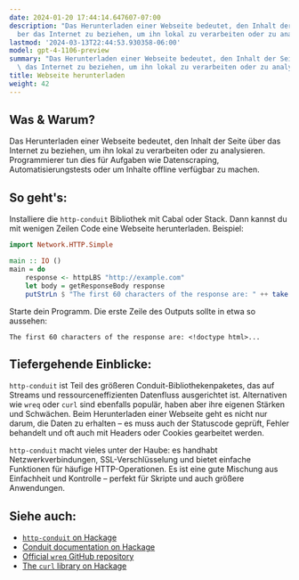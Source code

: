 ```yaml
---
date: 2024-01-20 17:44:14.647607-07:00
description: "Das Herunterladen einer Webseite bedeutet, den Inhalt der Seite \xFC\
  ber das Internet zu beziehen, um ihn lokal zu verarbeiten oder zu analysieren.\u2026"
lastmod: '2024-03-13T22:44:53.930358-06:00'
model: gpt-4-1106-preview
summary: "Das Herunterladen einer Webseite bedeutet, den Inhalt der Seite \xFCber\
  \ das Internet zu beziehen, um ihn lokal zu verarbeiten oder zu analysieren.\u2026"
title: Webseite herunterladen
weight: 42
---
```


## Was & Warum?
Das Herunterladen einer Webseite bedeutet, den Inhalt der Seite über das Internet zu beziehen, um ihn lokal zu verarbeiten oder zu analysieren. Programmierer tun dies für Aufgaben wie Datenscraping, Automatisierungstests oder um Inhalte offline verfügbar zu machen.

## So geht's:
Installiere die `http-conduit` Bibliothek mit Cabal oder Stack. Dann kannst du mit wenigen Zeilen Code eine Webseite herunterladen. Beispiel:

```haskell
import Network.HTTP.Simple

main :: IO ()
main = do
    response <- httpLBS "http://example.com"
    let body = getResponseBody response
    putStrLn $ "The first 60 characters of the response are: " ++ take 60 (unpack body)
```

Starte dein Programm. Die erste Zeile des Outputs sollte in etwa so aussehen:

```
The first 60 characters of the response are: <!doctype html>...
```

## Tiefergehende Einblicke:
`http-conduit` ist Teil des größeren Conduit-Bibliothekenpaketes, das auf Streams und ressourceneffizienten Datenfluss ausgerichtet ist. Alternativen wie `wreq` oder `curl` sind ebenfalls populär, haben aber ihre eigenen Stärken und Schwächen. Beim Herunterladen einer Webseite geht es nicht nur darum, die Daten zu erhalten – es muss auch der Statuscode geprüft, Fehler behandelt und oft auch mit Headers oder Cookies gearbeitet werden. 

`http-conduit` macht vieles unter der Haube: es handhabt Netzwerkverbindungen, SSL-Verschlüsselung und bietet einfache Funktionen für häufige HTTP-Operationen. Es ist eine gute Mischung aus Einfachheit und Kontrolle – perfekt für Skripte und auch größere Anwendungen.

## Siehe auch:
- [`http-conduit` on Hackage](https://hackage.haskell.org/package/http-conduit)
- [Conduit documentation on Hackage](https://hackage.haskell.org/package/conduit)
- [Official `wreq` GitHub repository](https://github.com/bos/wreq)
- [The `curl` library on Hackage](https://hackage.haskell.org/package/curl)
